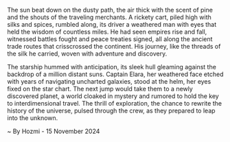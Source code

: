 
The sun beat down on the dusty path, the air thick with the scent of pine and the shouts of the traveling merchants.  A rickety cart, piled high with silks and spices, rumbled along, its driver a weathered man with eyes that held the wisdom of countless miles.  He had seen empires rise and fall, witnessed battles fought and peace treaties signed, all along the ancient trade routes that crisscrossed the continent. His journey, like the threads of the silk he carried, woven with adventure and discovery.

The starship hummed with anticipation, its sleek hull gleaming against the backdrop of a million distant suns.  Captain Elara, her weathered face etched with years of navigating uncharted galaxies, stood at the helm, her eyes fixed on the star chart.  The next jump would take them to a newly discovered planet, a world cloaked in mystery and rumored to hold the key to interdimensional travel. The thrill of exploration, the chance to rewrite the history of the universe, pulsed through the crew, as they prepared to leap into the unknown. 

~ By Hozmi - 15 November 2024
